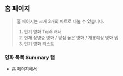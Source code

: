 ## 홈 페이지

> 홈 페이지는 크게 3개의 파트로 나눌 수 있습니다.
>
> 1. 인기 영화 Top5 배너
> 2. 현재 상영중 영화 / 평점 높은 영화 / 개봉예정 영화 탭
> 3. 인기 영화 리스트

### 영화 목록 Summary 탭

- 홈 페이지에서
